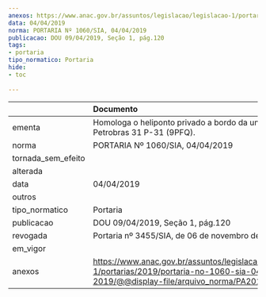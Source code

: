 ```yaml
---
anexos: https://www.anac.gov.br/assuntos/legislacao/legislacao-1/portarias/2019/portaria-no-1060-sia-04-04-2019/@@display-file/arquivo_norma/PA2019-1060.pdf
data: 04/04/2019
norma: PORTARIA Nº 1060/SIA, 04/04/2019
publicacao: DOU 09/04/2019, Seção 1, pág.120
tags:
- portaria
tipo_normatico: Portaria
hide: 
- toc 
 
---
```


|                    | Documento                                                                                                                                            |
|:-------------------|:-----------------------------------------------------------------------------------------------------------------------------------------------------|
| ementa             | Homologa o heliponto privado a bordo da unidade Petrobras 31 P-31 (9PFQ).                                                                            |
| norma              | PORTARIA Nº 1060/SIA, 04/04/2019                                                                                                                     |
| tornada_sem_efeito |                                                                                                                                                      |
| alterada           |                                                                                                                                                      |
| data               | 04/04/2019                                                                                                                                           |
| outros             |                                                                                                                                                      |
| tipo_normatico     | Portaria                                                                                                                                             |
| publicacao         | DOU 09/04/2019, Seção 1, pág.120                                                                                                                     |
| revogada           | Portaria nº 3455/SIA, de 06 de novembro de 2019.                                                                                                     |
| em_vigor           |                                                                                                                                                      |
| anexos             | https://www.anac.gov.br/assuntos/legislacao/legislacao-1/portarias/2019/portaria-no-1060-sia-04-04-2019/@@display-file/arquivo_norma/PA2019-1060.pdf |